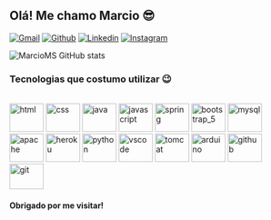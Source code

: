 

## Olá! Me chamo Marcio 😎

[![Gmail](https://img.shields.io/badge/Gmail-D14836?style=for-the-badge&logo=gmail&logoColor=white)](gm717gem@gmail.com)
[![Github](https://img.shields.io/badge/GitHub-100000?style=for-the-badge&logo=github&logoColor=white)](https://github.com/MarcioMengerS)
[![Linkedin](https://img.shields.io/badge/LinkedIn-0077B5?style=for-the-badge&logo=linkedin&logoColor=white)](https://linkedin.com/in/marcio-de-souza-70ba671a1)
[![Instagram](https://img.shields.io/badge/Instagram-E4405F?style=for-the-badge&logo=instagram&logoColor=white)](https://instagram.com/marciomenger)


![MarcioMS GitHub stats](https://github-readme-stats.vercel.app/api?username=MarcioMengerS&show_icons=true&theme=tokyonight)

### Tecnologias que costumo utilizar 😉

<div style="display: inline_block"><br/>
  <img aling="center" alt="html" height="50" width="60" src="https://cdn.jsdelivr.net/gh/devicons/devicon/icons/html5/html5-original.svg" />
  <img aling="center" alt="css" height="50" width="60" src="https://cdn.jsdelivr.net/gh/devicons/devicon/icons/css3/css3-original.svg" />
  <img aling="center" alt="java" height="50" width="60" src="https://cdn.jsdelivr.net/gh/devicons/devicon/icons/java/java-original.svg" />
  <img aling="center" alt="javascript" height="50" width="60" src="https://cdn.jsdelivr.net/gh/devicons/devicon/icons/javascript/javascript-plain.svg" />
  <img aling="center" alt="spring" height="50" width="60" src="https://cdn.jsdelivr.net/gh/devicons/devicon/icons/spring/spring-original.svg" />
  <img aling="center" alt="bootstrap_5" height="50" width="60" src="https://cdn.jsdelivr.net/gh/devicons/devicon/icons/bootstrap/bootstrap-original.svg" />
  <img aling="center" alt="mysql" height="50" width="60" src="https://cdn.jsdelivr.net/gh/devicons/devicon/icons/mysql/mysql-original.svg"/>
  <img aling="center" alt="apache" height="50" width="60" src="https://cdn.jsdelivr.net/gh/devicons/devicon/icons/apache/apache-original.svg"/>
  <img aling="center" alt="heroku" height="50" width="60" src="https://cdn.jsdelivr.net/gh/devicons/devicon/icons/heroku/heroku-plain.svg" />
  <img aling="center" alt="python" height="50" width="60" src="https://cdn.jsdelivr.net/gh/devicons/devicon/icons/python/python-original.svg" />
  <img aling="center" alt="vscode" height="50" width="60" src="https://cdn.jsdelivr.net/gh/devicons/devicon/icons/vscode/vscode-original.svg" />
  <img aling="center" alt="tomcat" height="50" width="60" src="https://cdn.jsdelivr.net/gh/devicons/devicon/icons/tomcat/tomcat-original.svg" />
  <img aling="center" alt="arduino" height="50" width="60" src="https://cdn.jsdelivr.net/gh/devicons/devicon/icons/arduino/arduino-original.svg" />
  <img  aling="center" alt="github" height="50" width="60" src="https://cdn.jsdelivr.net/gh/devicons/devicon/icons/github/github-original.svg" />
  <img aling="center" alt="git" height="45" width="60" src="https://cdn.jsdelivr.net/gh/devicons/devicon/icons/git/git-plain.svg" />


</div>

#### Obrigado por me visitar!

